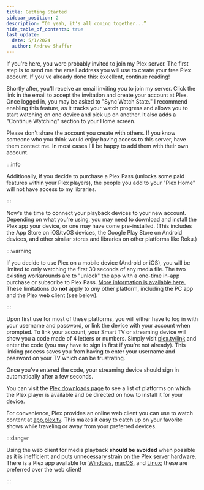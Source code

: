 ```yaml
---
title: Getting Started
sidebar_position: 2
description: “Oh yeah, it's all coming together...”
hide_table_of_contents: true
last_update:
  date: 5/1/2024
  author: Andrew Shaffer
---
```


If you're here, you were probably invited to join my Plex server. The first step is to send me the email address you will use to create your free Plex account. If you've already done this: excellent, continue reading!

Shortly after, you'll receive an email inviting you to join my server. Click the link in the email to accept the invitation and create your account at Plex. Once logged in, you may be asked to "Sync Watch State." I recommend enabling this feature, as it tracks your watch progress and allows you to start watching on one device and pick up on another. It also adds a "Continue Watching" section to your Home screen.

Please don't share the account you create with others. If you know someone who you think would enjoy having access to this server, have them contact me. In most cases I'll be happy to add them with their own account.

:::info

Additionally, if you decide to purchase a Plex Pass (unlocks some paid features within your Plex players), the people you add to your "Plex Home" will not have access to my libraries.

:::

Now's the time to connect your playback devices to your new account. Depending on what you're using, you may need to download and install the Plex app your device, or one may have come pre-installed. (This includes the App Store on iOS/tvOS devices, the Google Play Store on Android devices, and other similar stores and libraries on other platforms like Roku.)

:::warning

If you decide to use Plex on a mobile device (Android or iOS), you will be limited to only watching the first 30 seconds of any media file. The two existing workarounds are to "unlock" the app with a one-time in-app purchase or subscribe to Plex Pass. <a href="https://support.plex.tv/articles/202526943-plex-free-vs-paid/" target="_blank">More information is available here.</a> These limitations do **not** apply to *any* other platform, including the PC app and the Plex web client (see below).

:::

Upon first use for most of these platforms, you will either have to log in with your username and password, or link the device with your account when prompted. To link your account, your Smart TV or streaming device will show you a code made of 4 letters or numbers. Simply visit <a href="https://www.plex.tv/link/" target="_blank">plex.tv/link</a> and enter the code (you may have to sign in first if you're not already). This linking process saves you from having to enter your username and password on your TV which can be frustrating.

Once you've entered the code, your streaming device should sign in automatically after a few seconds.

You can visit the <a href="https://www.plex.tv/media-server-downloads/#plex-app" target="_blank">Plex downloads page</a> to see a list of platforms on which the Plex player is available and be directed on how to install it for your device.

For convenience, Plex provides an online web client you can use to watch content at <a href="https://app.plex.tv/" target="_blank">app.plex.tv</a>. This makes it easy to catch up on your favorite shows while traveling or away from your preferred devices.

:::danger

Using the web client for media playback **should be avoided** when possible as it is inefficient and puts unnecessary strain on the Plex server hardware. There is a Plex app available for <a href="https://www.plex.tv/media-server-downloads/?cat=plex+desktop&plat=windows" target="_blank">Windows</a>, <a href="https://www.plex.tv/media-server-downloads/?cat=plex+desktop&plat=macos" target="_blank">macOS</a>, and <a href="https://www.plex.tv/media-server-downloads/?cat=plex+desktop&plat=linux" target="_blank">Linux</a>; these are preferred over the web client!

:::